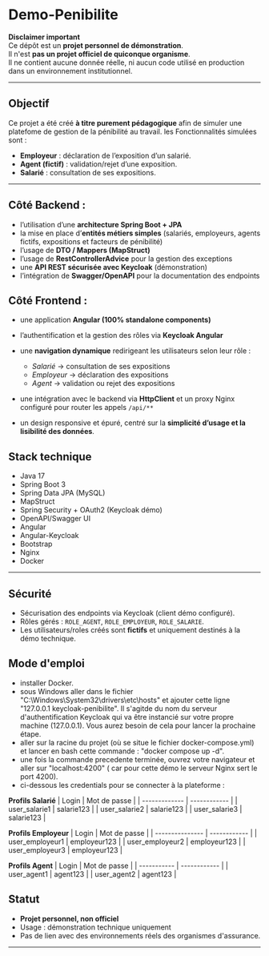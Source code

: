 # Demo-Penibilite

**Disclaimer important**  
Ce dépôt est un **projet personnel de démonstration**.  
Il n'est **pas un projet officiel de quiconque organisme**.  
Il ne contient aucune donnée réelle, ni aucun code utilisé en production dans un environnement institutionnel.

---

## Objectif

Ce projet a été créé **à titre purement pédagogique** afin de simuler une platefome de gestion de la pénibilité au travail.
les Fonctionnalités simulées sont :

- **Employeur** : déclaration de l’exposition d’un salarié.  
- **Agent (fictif)** : validation/rejet d’une exposition.  
- **Salarié** : consultation de ses expositions.  

---

## Côté Backend :

* l’utilisation d’une **architecture Spring Boot + JPA**
* la mise en place d’**entités métiers simples** (salariés, employeurs, agents fictifs, expositions et facteurs de pénibilité)
* l’usage de **DTO / Mappers (MapStruct)**
* l’usage de **RestControllerAdvice** pour la gestion des exceptions
* une **API REST sécurisée avec Keycloak** (démonstration)
* l’intégration de **Swagger/OpenAPI** pour la documentation des endpoints

## Côté Frontend :

* une application **Angular (100% standalone components)**
* l’authentification et la gestion des rôles via **Keycloak Angular**
* une **navigation dynamique** redirigeant les utilisateurs selon leur rôle :

  * *Salarié* → consultation de ses expositions
  * *Employeur* → déclaration des expositions
  * *Agent* → validation ou rejet des expositions
* une intégration avec le backend via **HttpClient** et un proxy Nginx configuré pour router les appels `/api/**`
* un design responsive et épuré, centré sur la **simplicité d’usage et la lisibilité des données**.

## Stack technique

- Java 17  
- Spring Boot 3  
- Spring Data JPA (MySQL)  
- MapStruct  
- Spring Security + OAuth2 (Keycloak démo)  
- OpenAPI/Swagger UI  
- Angular
- Angular-Keycloak 
- Bootstrap
- Nginx
- Docker

---

## Sécurité

- Sécurisation des endpoints via Keycloak (client démo configuré).  
- Rôles gérés : `ROLE_AGENT`, `ROLE_EMPLOYEUR`, `ROLE_SALARIE`.  
- Les utilisateurs/roles créés sont **fictifs** et uniquement destinés à la démo technique.


## Mode d'emploi
- installer Docker.
- sous Windows aller dans le fichier "C:\Windows\System32\drivers\etc\hosts" et ajouter cette ligne "127.0.0.1 keycloak-penibilite". Il s'agitde  du nom du serveur d'authentification Keycloak qui va être instancié sur votre propre machine (127.0.0.1). Vous aurez besoin de cela pour lancer la prochaine étape.
- aller sur la racine du projet (où se situe le fichier docker-compose.yml) et lancer en bash cette commande : "docker compose up -d".
- une fois la commande precedente terminée, ouvrez votre navigateur et aller sur "localhost:4200" ( car pour cette démo le serveur Nginx sert le port 4200).
- ci-dessous les credentials pour se connecter à la plateforme :


**Profils Salarié**
| Login         | Mot de passe |
| ------------- | ------------ |
| user_salarie1 | salarie123   |
| user_salarie2 | salarie123   |
| user_salarie3 | salarie123   |

**Profils Employeur**
| Login           | Mot de passe |
| --------------- | ------------ |
| user_employeur1 | employeur123 |
| user_employeur2 | employeur123 |
| user_employeur3 | employeur123 |

**Profils Agent**
| Login       | Mot de passe |
| ----------- | ------------ |
| user_agent1 | agent123     |
| user_agent2 | agent123     |



## Statut

- **Projet personnel, non officiel**  
- Usage : démonstration technique uniquement  
- Pas de lien avec des environnements réels des organismes d'assurance.  

---





